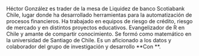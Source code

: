 Héctor González es trader de la mesa de Liquidez de banco Scotiabank Chile, lugar donde ha desarrollado herramientas para la automatización de procesos financieros. Ha trabajado en equipos de riesgo de crédito, riesgo de mercado y en distintos proyectos educativos. Evangelizador de R en Chile y amante de compartir conocimiento. Se formó como matemático en la universidad de Santiago de Chile. Es un aficionado a los datos y colaborador del grupo de investigación y desarrollo **Con **.